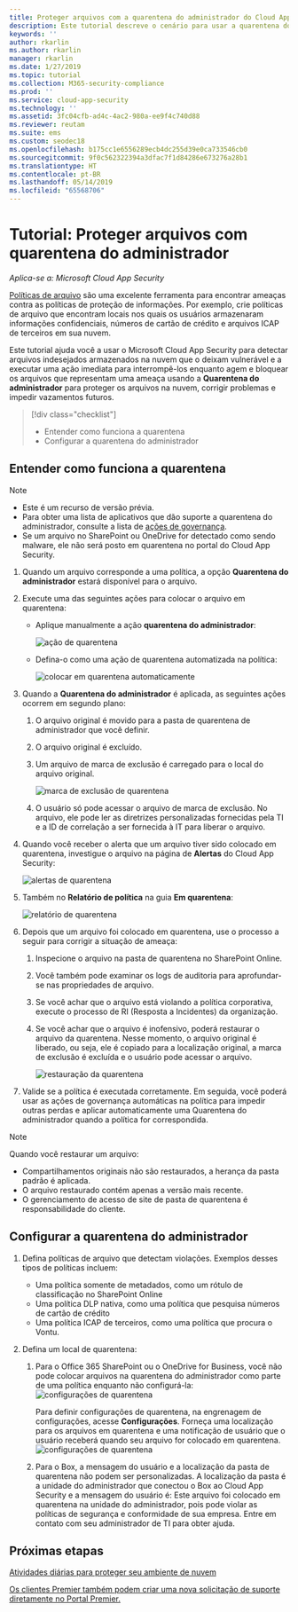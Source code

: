 ```yaml
---
title: Proteger arquivos com a quarentena do administrador do Cloud App Security
description: Este tutorial descreve o cenário para usar a quarentena do administrador para controlar as violações de dados.
keywords: ''
author: rkarlin
ms.author: rkarlin
manager: rkarlin
ms.date: 1/27/2019
ms.topic: tutorial
ms.collection: M365-security-compliance
ms.prod: ''
ms.service: cloud-app-security
ms.technology: ''
ms.assetid: 3fc04cfb-ad4c-4ac2-980a-ee9f4c740d88
ms.reviewer: reutam
ms.suite: ems
ms.custom: seodec18
ms.openlocfilehash: b175cc1e6556289ecb4dc255d39e0ca733546cb0
ms.sourcegitcommit: 9f0c562322394a3dfac7f1d84286e673276a28b1
ms.translationtype: HT
ms.contentlocale: pt-BR
ms.lasthandoff: 05/14/2019
ms.locfileid: "65568706"
---
```

# <a name="tutorial-protect-files-with-admin-quarantine"></a>Tutorial: Proteger arquivos com quarentena do administrador

*Aplica-se a: Microsoft Cloud App Security*

[Políticas de arquivo](data-protection-policies.md) são uma excelente ferramenta para encontrar ameaças contra as políticas de proteção de informações. Por exemplo, crie políticas de arquivo que encontram locais nos quais os usuários armazenaram informações confidenciais, números de cartão de crédito e arquivos ICAP de terceiros em sua nuvem. 

Este tutorial ajuda você a usar o Microsoft Cloud App Security para detectar arquivos indesejados armazenados na nuvem que o deixam vulnerável e a executar uma ação imediata para interrompê-los enquanto agem e bloquear os arquivos que representam uma ameaça usando a **Quarentena do administrador** para proteger os arquivos na nuvem, corrigir problemas e impedir vazamentos futuros.



> [!div class="checklist"]
> * Entender como funciona a quarentena 
> * Configurar a quarentena do administrador


## <a name="understand-how-quarantine-works"></a>Entender como funciona a quarentena 

>[!NOTE] 
> - Este é um recurso de versão prévia.
> - Para obter uma lista de aplicativos que dão suporte a quarentena do administrador, consulte a lista de [ações de governança](governance-actions.md).
> - Se um arquivo no SharePoint ou OneDrive for detectado como sendo malware, ele não será posto em quarentena no portal do Cloud App Security. 

1. Quando um arquivo corresponde a uma política, a opção **Quarentena do administrador** estará disponível para o arquivo.

2. Execute uma das seguintes ações para colocar o arquivo em quarentena:
   - Aplique manualmente a ação **quarentena do administrador**:
     
     ![ação de quarentena](./media/quarantine-action.png)

   - Defina-o como uma ação de quarentena automatizada na política: 

     ![colocar em quarentena automaticamente](./media/quarantine-automated.png)

3. Quando a **Quarentena do administrador** é aplicada, as seguintes ações ocorrem em segundo plano:

   1. O arquivo original é movido para a pasta de quarentena de administrador que você definir.
   2. O arquivo original é excluído.
   3. Um arquivo de marca de exclusão é carregado para o local do arquivo original.
      
      ![marca de exclusão de quarentena](./media/quarantine-tombstone.png)
      
   4. O usuário só pode acessar o arquivo de marca de exclusão. No arquivo, ele pode ler as diretrizes personalizadas fornecidas pela TI e a ID de correlação a ser fornecida à IT para liberar o arquivo.

4. Quando você receber o alerta que um arquivo tiver sido colocado em quarentena, investigue o arquivo na página de **Alertas** do Cloud App Security:
   
   ![alertas de quarentena](./media/quarantine-alerts.png)
   
5. Também no **Relatório de política** na guia **Em quarentena**:
   
   ![relatório de quarentena](./media/quarantine-report.png)
    
6. Depois que um arquivo foi colocado em quarentena, use o processo a seguir para corrigir a situação de ameaça:
    
    1. Inspecione o arquivo na pasta de quarentena no SharePoint Online.
    2. Você também pode examinar os logs de auditoria para aprofundar-se nas propriedades de arquivo.
    3. Se você achar que o arquivo está violando a política corporativa, execute o processo de RI (Resposta a Incidentes) da organização.
    4. Se você achar que o arquivo é inofensivo, poderá restaurar o arquivo da quarentena. Nesse momento, o arquivo original é liberado, ou seja, ele é copiado para a localização original, a marca de exclusão é excluída e o usuário pode acessar o arquivo.
       
       ![restauração da quarentena](./media/quarantine-restore.png)
       
7. Valide se a política é executada corretamente. Em seguida, você poderá usar as ações de governança automáticas na política para impedir outras perdas e aplicar automaticamente uma Quarentena do administrador quando a política for correspondida.

> [!NOTE]
> Quando você restaurar um arquivo:
> - Compartilhamentos originais não são restaurados, a herança da pasta padrão é aplicada.
> - O arquivo restaurado contém apenas a versão mais recente.
> - O gerenciamento de acesso de site de pasta de quarentena é responsabilidade do cliente.


## <a name="set-up-admin-quarantine"></a>Configurar a quarentena do administrador

1. Defina políticas de arquivo que detectam violações. Exemplos desses tipos de políticas incluem:

    - Uma política somente de metadados, como um rótulo de classificação no SharePoint Online
    - Uma política DLP nativa, como uma política que pesquisa números de cartão de crédito 
    - Uma política ICAP de terceiros, como uma política que procura o Vontu.

2. Defina um local de quarentena:
   1. Para o Office 365 SharePoint ou o OneDrive for Business, você não pode colocar arquivos na quarentena do administrador como parte de uma política enquanto não configurá-la: ![configurações de quarentena](./media/quarantine-warning.png)

      Para definir configurações de quarentena, na engrenagem de configurações, acesse **Configurações**. Forneça uma localização para os arquivos em quarentena e uma notificação de usuário que o usuário receberá quando seu arquivo for colocado em quarentena. 
      ![configurações de quarentena](./media/quarantine-settings.png)

   2. Para o Box, a mensagem do usuário e a localização da pasta de quarentena não podem ser personalizadas. A localização da pasta é a unidade do administrador que conectou o Box ao Cloud App Security e a mensagem do usuário é: Este arquivo foi colocado em quarentena na unidade do administrador, pois pode violar as políticas de segurança e conformidade de sua empresa. Entre em contato com seu administrador de TI para obter ajuda.



## <a name="next-steps"></a>Próximas etapas 
[Atividades diárias para proteger seu ambiente de nuvem](daily-activities-to-protect-your-cloud-environment.md)   

[Os clientes Premier também podem criar uma nova solicitação de suporte diretamente no Portal Premier.](https://premier.microsoft.com/)  
